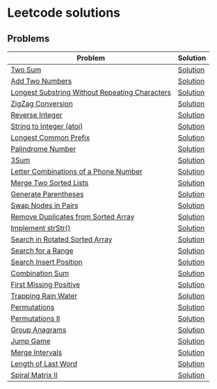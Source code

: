 # Leetcode solutions

## Problems

| Problem | Solution |
| ------------- | ------------- |
| [Two Sum](https://leetcode.com/problems/two-sum/description/) | [Solution](ID_1.java) |
| [Add Two Numbers](https://leetcode.com/problems/add-two-numbers/description/) | [Solution](ID_2.java) |
| [Longest Substring Without Repeating Characters](https://leetcode.com/problems/longest-substring-without-repeating-characters/description/) | [Solution](ID_3.java) |
| [ZigZag Conversion ](https://leetcode.com/problems/zigzag-conversion/description/) | [Solution](ID_6.java) |
| [Reverse Integer](https://leetcode.com/problems/reverse-integer/description/) | [Solution](ID_7.java) |
| [String to Integer (atoi) ](https://leetcode.com/problems/string-to-integer-atoi/description/) | [Solution](ID_8.java) |
| [Longest Common Prefix ](https://leetcode.com/problems/longest-common-prefix/description/) | [Solution](ID_14.java) |
| [Palindrome Number](https://leetcode.com/problems/palindrome-number/description/) | [Solution](ID_9.java) |
| [3Sum](https://leetcode.com/problems/3sum/description/) | [Solution](ID_15.java) |
| [Letter Combinations of a Phone Number ](https://leetcode.com/problems/letter-combinations-of-a-phone-number/description/) | [Solution](ID_17.java) |
| [Merge Two Sorted Lists ](https://leetcode.com/problems/merge-two-sorted-lists/description/) | [Solution](ID_21.java) |
| [Generate Parentheses](https://leetcode.com/problems/generate-parentheses/description/) | [Solution](ID_22.java) |
| [Swap Nodes in Pairs ](https://leetcode.com/problems/swap-nodes-in-pairs/description/) | [Solution](ID_24.java) |
| [Remove Duplicates from Sorted Array](https://leetcode.com/problems/remove-duplicates-from-sorted-array/description/) | [Solution](ID_26.java) |
| [Implement strStr()](https://leetcode.com/problems/implement-strstr/description/) | [Solution](ID_28.java) |
| [Search in Rotated Sorted Array](https://leetcode.com/problems/search-in-rotated-sorted-array/description/) | [Solution](ID_33.java) |
| [Search for a Range ](https://leetcode.com/problems/search-for-a-range/description/) | [Solution](ID_34.java) |
| [Search Insert Position ](https://leetcode.com/problems/search-insert-position/description/) | [Solution](ID_35.java) |
| [Combination Sum ](https://leetcode.com/problems/combination-sum/description/) | [Solution](ID_39.java) |
| [First Missing Positive ](https://leetcode.com/problems/first-missing-positive/description/) | [Solution](ID_41.java) |
| [Trapping Rain Water](https://leetcode.com/problems/trapping-rain-water/description/) | [Solution](ID_42.java) |
| [Permutations](https://leetcode.com/problems/permutations/description/) | [Solution](ID_46.java) |
| [Permutations II](https://leetcode.com/problems/permutations-ii/description/) | [Solution](ID_47.java) |
| [Group Anagrams](https://leetcode.com/problems/group-anagrams/description/) | [Solution](ID_49.java) |
| [Jump Game ](https://leetcode.com/problems/jump-game/description/) | [Solution](ID_55.java) |
| [Merge Intervals ](https://leetcode.com/problems/merge-intervals/description/) | [Solution](ID_56.java) |
| [Length of Last Word ](https://leetcode.com/problems/length-of-last-word/description/) | [Solution](ID_58.java) |
| [Spiral Matrix II](https://leetcode.com/problems/spiral-matrix-ii/description/) | [Solution](ID_59.java) |
